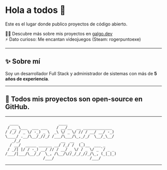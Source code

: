 
# Hola a todos 👋
Este es el lugar donde publico proyectos de código abierto.

👨‍💻 Descubre más sobre mis proyectos en [galgo.dev](https://galgo.dev)  
⚡ Dato curioso: Me encantan videojuegos (Steam: rogerpuntoexe)  

---

## ✨ Sobre mí  
Soy un desarrollador Full Stack y administrador de sistemas con más de **5 años de experiencia**.

---

## 🚀 Todos mis proyectos son **open-source** en GitHub.

---

```
  ____                  ____                      
 / __ \___  ___ ___    / __/__  __ _____________  
/ /_/ / _ \/ -_) _ \  _\ \/ _ \/ // / __/ __/ -_) 
\____/ .__/\__/_//_/ /___/\___/\_,_/_/  \__/_\__/  
   _/_/                  __  __   _                
  / __/  _____ ______ __/ /_/ /  (_)__  ___ _     
 / _/| |/ / -_) __/ // / __/ _ \/ / _ \/ _ `/ _ _ 
/___/|___/\__/_/  \_, /\__/\//_/_/_//_/\_, (_|_|_)
                 /___/                /___/       
```

---
